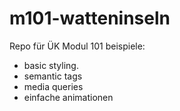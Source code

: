 # m101-watteninseln

Repo für ÜK Modul 101 beispiele:

* basic styling.
* semantic tags
* media queries
* einfache animationen
